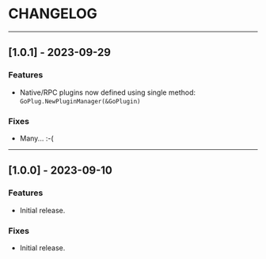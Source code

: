 # CHANGELOG

---

## [1.0.1] - 2023-09-29
### Features

- Native/RPC plugins now defined using single method: `GoPlug.NewPluginManager(&GoPlugin)`

### Fixes

- Many... :-(

---

## [1.0.0] - 2023-09-10
### Features

- Initial release.

### Fixes

- Initial release.
